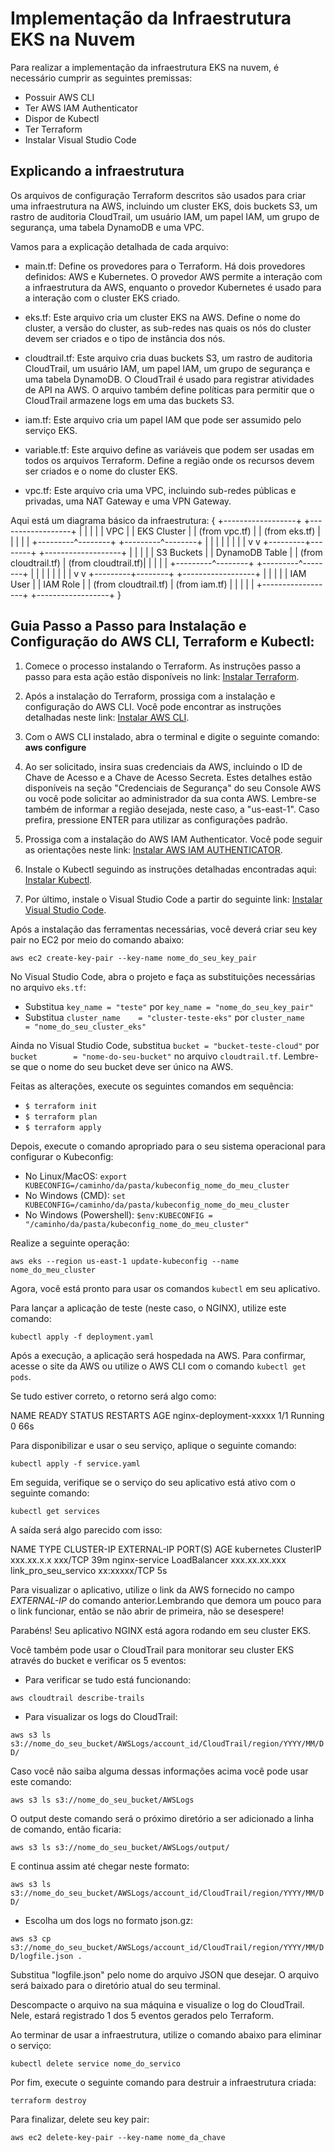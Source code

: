 # Implementação da Infraestrutura EKS na Nuvem

Para realizar a implementação da infraestrutura EKS na nuvem, é necessário cumprir as seguintes premissas:

- Possuir AWS CLI
- Ter AWS IAM Authenticator
- Dispor de Kubectl
- Ter Terraform
- Instalar Visual Studio Code

## Explicando a infraestrutura

Os arquivos de configuração Terraform descritos são usados para criar uma infraestrutura na AWS, incluindo um cluster EKS, dois buckets S3, um rastro de auditoria CloudTrail, um usuário IAM, um papel IAM, um grupo de segurança, uma tabela DynamoDB e uma VPC.

Vamos para a explicação detalhada de cada arquivo:

- main.tf: Define os provedores para o Terraform. Há dois provedores definidos: AWS e Kubernetes. O provedor AWS permite a interação com a infraestrutura da AWS, enquanto o provedor Kubernetes é usado para a interação com o cluster EKS criado.

- eks.tf: Este arquivo cria um cluster EKS na AWS. Define o nome do cluster, a versão do cluster, as sub-redes nas quais os nós do cluster devem ser criados e o tipo de instância dos nós.

- cloudtrail.tf: Este arquivo cria duas buckets S3, um rastro de auditoria CloudTrail, um usuário IAM, um papel IAM, um grupo de segurança e uma tabela DynamoDB. O CloudTrail é usado para registrar atividades de API na AWS. O arquivo também define políticas para permitir que o CloudTrail armazene logs em uma das buckets S3.

- iam.tf: Este arquivo cria um papel IAM que pode ser assumido pelo serviço EKS.

- variable.tf: Este arquivo define as variáveis que podem ser usadas em todos os arquivos Terraform. Define a região onde os recursos devem ser criados e o nome do cluster EKS.

- vpc.tf: Este arquivo cria uma VPC, incluindo sub-redes públicas e privadas, uma NAT Gateway e uma VPN Gateway.

Aqui está um diagrama básico da infraestrutura:
{
+------------------+     +------------------+
|                  |     |                  |
|      VPC         |     |   EKS Cluster   |
|  (from vpc.tf)   |     |   (from eks.tf) |
|                  |     |                  |
+---------^--------+     +---------^--------+
          |                          |
          |                          |
          |                          |
          |                          |
          v                          v
+---------+--------+     +-------------------+
|                  |     |                   |
|   S3 Buckets     |     |  DynamoDB Table   |
| (from cloudtrail.tf)  |  (from cloudtrail.tf)|
|                  |     |                   |
+---------^--------+     +---------^--------+
          |                          |
          |                          |
          |                          |
          |                          |
          v                          v
+---------+--------+     +------------------+
|                  |     |                  |
|   IAM User       |     |  IAM Role        |
| (from cloudtrail.tf)  |  (from iam.tf)   |
|                  |     |                  |
+------------------+     +------------------+
}

## Guia Passo a Passo para Instalação e Configuração do AWS CLI, Terraform e Kubectl:

1. Comece o processo instalando o Terraform. As instruções passo a passo para esta ação estão disponíveis no link: [Instalar Terraform](https://learn.hashicorp.com/tutorials/terraform/install-cli).

2. Após a instalação do Terraform, prossiga com a instalação e configuração do AWS CLI. Você pode encontrar as instruções detalhadas neste link: [Instalar AWS CLI](https://aws.amazon.com/cli/).

3. Com o AWS CLI instalado, abra o terminal e digite o seguinte comando: **aws configure**

4. Ao ser solicitado, insira suas credenciais da AWS, incluindo o ID de Chave de Acesso e a Chave de Acesso Secreta. Estes detalhes estão disponíveis na seção "Credenciais de Segurança" do seu Console AWS ou você pode solicitar ao administrador da sua conta AWS. Lembre-se também de informar a região desejada, neste caso, a "us-east-1". Caso prefira, pressione ENTER para utilizar as configurações padrão.

5. Prossiga com a instalação do AWS IAM Authenticator. Você pode seguir as orientações neste link: [Instalar AWS IAM AUTHENTICATOR](https://docs.aws.amazon.com/eks/latest/userguide/install-aws-iam-authenticator.html).

6. Instale o Kubectl seguindo as instruções detalhadas encontradas aqui: [Instalar Kubectl](https://kubernetes.io/docs/tasks/tools/install-kubectl/).

7. Por último, instale o Visual Studio Code a partir do seguinte link: [Instalar Visual Studio Code](https://code.visualstudio.com/download).

Após a instalação das ferramentas necessárias, você deverá criar seu key pair no EC2 por meio do comando abaixo:

`aws ec2 create-key-pair --key-name nome_do_seu_key_pair`

No Visual Studio Code, abra o projeto e faça as substituições necessárias no arquivo `eks.tf`:

- Substitua `key_name = "teste"` por `key_name = "nome_do_seu_key_pair"`
- Substitua `cluster_name    = "cluster-teste-eks"` por `cluster_name    = "nome_do_seu_cluster_eks"`

Ainda no Visual Studio Code, substitua `bucket = "bucket-teste-cloud"` por `bucket        = "nome-do-seu-bucket"` no arquivo `cloudtrail.tf`. Lembre-se que o nome do seu bucket deve ser único na AWS.

Feitas as alterações, execute os seguintes comandos em sequência:

- `$ terraform init`
- `$ terraform plan`
- `$ terraform apply`

Depois, execute o comando apropriado para o seu sistema operacional para configurar o Kubeconfig:

- No Linux/MacOS: `export KUBECONFIG=/caminho/da/pasta/kubeconfig_nome_do_meu_cluster`
- No Windows (CMD): `set KUBECONFIG=/caminho/da/pasta/kubeconfig_nome_do_meu_cluster`
- No Windows (Powershell): `$env:KUBECONFIG = "/caminho/da/pasta/kubeconfig_nome_do_meu_cluster"`

Realize a seguinte operação:

`aws eks --region us-east-1 update-kubeconfig --name nome_do_meu_cluster`

Agora, você está pronto para usar os comandos `kubectl` em seu aplicativo.

Para lançar a aplicação de teste (neste caso, o NGINX), utilize este comando:

`kubectl apply -f deployment.yaml`

Após a execução, a aplicação será hospedada na AWS. Para confirmar, acesse o site da AWS ou utilize o AWS CLI com o comando `kubectl get pods`.

Se tudo estiver correto, o retorno será algo como:

NAME                                READY   STATUS    RESTARTS   AGE
nginx-deployment-xxxxx   1/1     Running   0          66s

Para disponibilizar e usar o seu serviço, aplique o seguinte comando:

`kubectl apply -f service.yaml`

Em seguida, verifique se o serviço do seu aplicativo está ativo com o seguinte comando:

`kubectl get services`

A saída será algo parecido com isso:

NAME            TYPE           CLUSTER-IP      EXTERNAL-IP      PORT(S)        AGE
kubernetes      ClusterIP      xxx.xx.x.x      <none>           xxx/TCP        39m
nginx-service   LoadBalancer   xxx.xx.xx.xxx   link_pro_seu_servico  xx:xxxxx/TCP   5s

Para visualizar o aplicativo, utilize o link da AWS fornecido no campo *EXTERNAL-IP* do comando anterior.Lembrando que demora um pouco para o link funcionar, então se não abrir de primeira, não se desespere!

Parabéns! Seu aplicativo NGINX está agora rodando em seu cluster EKS.

Você também pode usar o CloudTrail para monitorar seu cluster EKS através do bucket e verificar os 5 eventos:

- Para verificar se tudo está funcionando:

`aws cloudtrail describe-trails`

- Para visualizar os logs do CloudTrail:

`aws s3 ls s3://nome_do_seu_bucket/AWSLogs/account_id/CloudTrail/region/YYYY/MM/DD/`

Caso você não saiba alguma dessas informações acima você pode usar este comando:

`aws s3 ls s3://nome_do_seu_bucket/AWSLogs`

O output deste comando será o próximo diretório a ser adicionado a linha de comando, então ficaria:

`aws s3 ls s3://nome_do_seu_bucket/AWSLogs/output/`

E continua assim até chegar neste formato:

`aws s3 ls s3://nome_do_seu_bucket/AWSLogs/account_id/CloudTrail/region/YYYY/MM/DD/`

- Escolha um dos logs no formato json.gz:

`aws s3 cp s3://nome_do_seu_bucket/AWSLogs/account_id/CloudTrail/region/YYYY/MM/DD/logfile.json .`

Substitua "logfile.json" pelo nome do arquivo JSON que desejar. O arquivo será baixado para o diretório atual do seu terminal.

Descompacte o arquivo na sua máquina e visualize o log do CloudTrail. Nele, estará registrado 1 dos 5 eventos gerados pelo Terraform.

Ao terminar de usar a infraestrutura, utilize o comando abaixo para eliminar o serviço:

`kubectl delete service nome_do_servico`

Por fim, execute o seguinte comando para destruir a infraestrutura criada:

`terraform destroy`

Para finalizar, delete seu key pair:

`aws ec2 delete-key-pair --key-name nome_da_chave`
